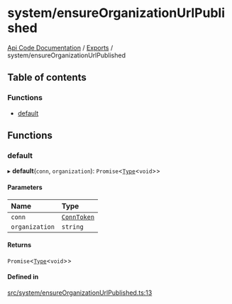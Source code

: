 # system/ensureOrganizationUrlPublished
 
[Api Code Documentation](../README.md) / [Exports](../modules.md) / system/ensureOrganizationUrlPublished

## Table of contents

### Functions

- [default](system_ensureOrganizationUrlPublished.md#default)

## Functions

### default

▸ **default**(`conn`, `organization`): `Promise`<[`Type`](result.md#type)<`void`\>\>

#### Parameters

| Name | Type |
| :------ | :------ |
| `conn` | [`ConnToken`](service_conn.md#conntoken) |
| `organization` | `string` |

#### Returns

`Promise`<[`Type`](result.md#type)<`void`\>\>

#### Defined in

[src/system/ensureOrganizationUrlPublished.ts:13](https://github.com/openkfw/TruBudget/blob/aca360d/api/src/system/ensureOrganizationUrlPublished.ts#L13)
